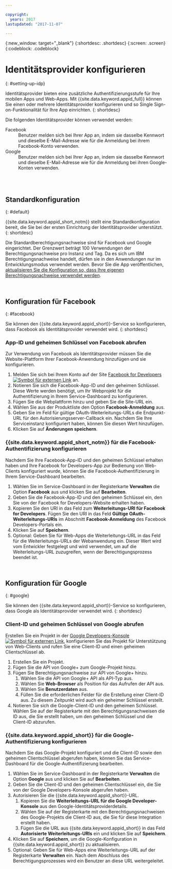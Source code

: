 ```yaml
---

copyright:
  years: 2017
lastupdated: "2017-11-07"

---
```


{:new_window: target="_blank"}
{:shortdesc: .shortdesc}
{:screen: .screen}
{:codeblock: .codeblock}

# Identitätsprovider konfigurieren
{: #setting-up-idp}

Identitätsprovider bieten eine zusätzliche Authentifizierungsstufe für Ihre mobilen Apps und Web-Apps. Mit {{site.data.keyword.appid_full}} können Sie einen oder mehrere Identitätsprovider konfigurieren und so Single Sign-on-Funktionalität für Ihre App einrichten.
{: shortdesc}

Die folgenden Identitätsprovider können verwendet werden:

<dl>
  <dt> Facebook </dt>
    <dd> Benutzer melden sich bei Ihrer App an, indem sie dasselbe Kennwort und dieselbe E-Mail-Adresse wie für die Anmeldung bei ihrem Facebook-Konto verwenden. </dd>
  <dt> Google </dt>
    <dd> Benutzer melden sich bei Ihrer App an, indem sie dasselbe Kennwort und dieselbe E-Mail-Adresse wie für die Anmeldung bei ihren Google-Konten verwenden. </dd>
</dl>


</br>
</br>

## Standardkonfiguration
{: #default}

{{site.data.keyword.appid_short_notm}} stellt eine Standardkonfiguration bereit, die Sie bei der ersten Einrichtung der Identitätsprovider unterstützt.
{: shortdesc}

Die Standardberechtigungsnachweise sind für Facebook und Google eingerichtet. Der Grenzwert beträgt 100 Verwendungen der Berechtigungsnachweise pro Instanz und Tag. Da es sich um IBM Berechtigungsnachweise handelt, dürfen sie in den Anwendungen nur im Entwicklungsmodus verwendet werden. Bevor Sie die App veröffentlichen, [aktualisieren Sie die Konfiguration so, dass Ihre eigenen Berechtigungsnachweise verwendet werden](/docs/services/appid/identity-providers.html).


</br>

## Konfiguration für Facebook
{: #facebook}

Sie können den {{site.data.keyword.appid_short}}-Service so konfigurieren, dass Facebook als Identitätsprovider verwendet wird.
{: shortdesc}

### App-ID und geheimen Schlüssel von Facebook abrufen

Zur Verwendung von Facebook als Identitätsprovider müssen Sie die Website-Plattform Ihrer Facebook-Anwendung hinzufügen und sie konfigurieren.

1. Melden Sie sich bei Ihrem Konto auf der Site <a href="https://developers.facebook.com/docs/apps/register" target="_blank">Facebook for Developers<img src="../../icons/launch-glyph.svg" alt="Symbol für externen Link"></a> an.
2. Notieren Sie sich die Facebook-App-ID und den geheimen Schlüssel. Diese Werte werden benötigt, um Ihr Webprojekt für die Authentifizierung in Ihrem Service-Dashboard zu konfigurieren.
3. Fügen Sie die Webplattform hinzu und geben Sie die Site-URL ein.
4. Wählen Sie aus der Produktliste den Option **Facebook-Anmeldung** aus.
5. Geben Sie im Feld für gültige OAuth-Weiterleitungs-URLs die Endpunkt-URL für den Autorisierungsserver-Callback ein. Nachdem Sie Ihre Serviceinstanz konfiguriert haben, können Sie diesen Wert hinzufügen.
6. Klicken Sie auf **Änderungen speichern**.


### {{site.data.keyword.appid_short_notm}} für die Facebook-Authentifizierung konfigurieren

Nachdem Sie Ihre Facebook-App-ID und den geheimen Schlüssel erhalten haben und Ihre Facebook for Developers-App zur Bedienung von Web-Clients konfiguriert wurde, können Sie die Facebook-Authentifizierung in Ihrem Service-Dashboard bearbeiten.

1. Wählen Sie im Service-Dashboard in der Registerkarte **Verwalten** die Option **Facebook** aus und klicken Sie auf **Bearbeiten**.
2. Geben Sie die Facebook-App-ID und den geheimen Schlüssel ein, den Sie von der Facebook for Developers-Website erhalten haben.
3. Kopieren Sie den URI in das Feld zum **Weiterleitungs-URI für Facebook for Developers**. Fügen Sie den URI in das Feld **Gültige OAuth-Weiterleitungs-URIs** im Abschnitt **Facebook-Anmeldung** des Facebook Developers-Portals ein.
4. Klicken Sie auf **Speichern**.
5. Optional: Geben Sie für Web-Apps die Weiterleitungs-URL in das Feld für die Weiterleitungs-URLs der Webanwendung ein. Dieser Wert wird vom Entwickler festgelegt und wird verwendet, um auf die Weiterleitungs-URL zuzugreifen, wenn der Berechtigungsprozess beendet ist.


</br>

## Konfiguration für Google
{: #google}

Sie können den {{site.data.keyword.appid_short}}-Service so konfigurieren, dass Google als Identitätsprovider verwendet wird.
{: shortdesc}

### Client-ID und geheimen Schlüssel von Google abrufen

Erstellen Sie ein Projekt in der <a href="https://developers.google.com/" target="_blank">Google Developers-Konsole <img src="../../icons/launch-glyph.svg" alt="Symbol für externen Link"></a>, konfigurieren Sie das Projekt für Unterstützung von Web-Clients und rufen Sie eine Client-ID und einen  geheimen Clientschlüssel ab.

1. Erstellen Sie ein Projekt.
2. Fügen Sie die API von Google+ zum Google-Projekt hinzu.
3. Fügen Sie Berechtigungsnachweise zur API von Google+ hinzu.
    1. Wählen Sie die API von Google+ API als API-Typ aus.
    2. Wählen Sie **Web-Browser** als Position für das Aufrufen der API aus.
    3. Wählen Sie **Benutzerdaten** aus.
    4. Füllen Sie die erforderlichen Felder für die Erstellung einer Client-ID aus. Zu diesem Zeitpunkt wird auch ein geheimer Schlüssel erstellt.
4. Notieren Sie sich die Google-Client-ID und den geheimen Schlüssel. Wählen Sie auf der Registerkarte mit den Berechtigungsnachweisen die ID aus, die Sie erstellt haben, um den geheimen Schlüssel und die Client-ID abzurufen.

### {{site.data.keyword.appid_short}} für die Google-Authentifizierung konfigurieren

Nachdem Sie das Google-Projekt konfiguriert und die Client-ID sowie den geheimen Clientschlüssel abgerufen haben, können Sie das Service-Dashboard für die Google-Authentifizierung bearbeiten.

1. Wählen Sie im Service-Dashboard in der Registerkarte **Verwalten** die Option **Google** aus und klicken Sie auf **Bearbeiten**.
2. Geben Sie die Client-ID und den geheimen Clientschlüssel ein, die Sie von der Google Developers-Konsole abgerufen haben.
3. Autorisieren Sie die {{site.data.keyword.appid_short}}-URL.
    1. Kopieren Sie die **Weiterleitungs-URL für die Google Developer-Konsole** aus den Google-Identitätsproviderdetails.
    2. Wählen Sie auf der Registerkarte mit den Berechtigungsnachweisen des Google-Projekts die Client-ID aus, die Sie für diese Integration erstellt haben.
    3. Fügen Sie die URL aus {{site.data.keyword.appid_short}} in das Feld **Autorisierte Weiterleitungs-URIs** ein und klicken Sie auf **Speichern**.
4. Klicken Sie auf **Speichern**, um die Google-Konfiguration in {{site.data.keyword.appid_short}} zu aktualisieren.
5. Optional: Geben Sie für Web-Apps eine Weiterleitungs-URL auf der Registerkarte **Verwalten** ein. Nach dem Abschluss des Berechtigungsprozesses wird ein Benutzer an diese URL weitergeleitet.
